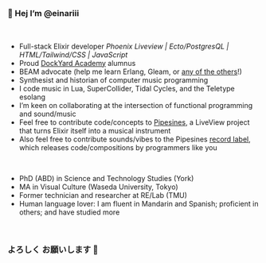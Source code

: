 ##

### 🎐 Hej I’m @einariii
<br>

*  Full-stack Elixir developer *Phoenix Liveview | Ecto/PostgresQL | HTML/Tailwind/CSS | JavaScript*
*  Proud [DockYard Academy](https://academy.dockyard.com/) alumnus
*  BEAM advocate (help me learn Erlang, Gleam, or [any of the others](https://github.com/llaisdy/beam_languages#34-languages-on-the-beam)!)
*  Synthesist and historian of computer music programming
*  I code music in Lua, SuperCollider, Tidal Cycles, and the Teletype esolang 
*  I’m keen on collaborating at the intersection of functional programming and sound/music
*  Feel free to contribute code/concepts to [Pipesines](https://pipesines.fly.dev), a LiveView project that turns Elixir itself into a musical instrument 
*  Also feel free to contribute sounds/vibes to the Pipesines [record label](https://pipesines.bandcamp.com), which releases code/compositions by programmers like you
<br>

*  PhD (ABD) in Science and Technology Studies (York)
*  MA in Visual Culture (Waseda University, Tokyo) 
*  Former technician and researcher at RE/Lab (TMU)
*  Human language lover: I am fluent in Mandarin and Spanish; proficient in others; and have studied more
<br>

### よろしく お願いします 🔘
